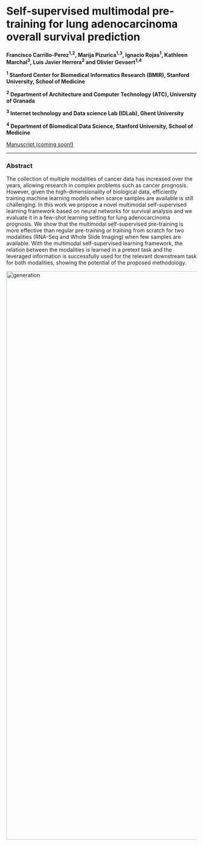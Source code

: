 # Self-supervised multimodal pre-training for lung adenocarcinoma overall survival prediction

**Francisco Carrillo-Perez<sup>1,2</sup>, Marija Pizurica<sup>1,3</sup>, Ignacio Rojas<sup>1</sup>, Kathleen Marchal<sup>3</sup>, Luis Javier Herrera<sup>2</sup> and Olivier Gevaert<sup>1,4</sup>**

**<sup>1</sup> Stanford Center for Biomedical Informatics Research (BMIR), Stanford University, School of Medicine**

**<sup>2</sup> Department of Architecture and Computer Technology (ATC), University of Granada**

**<sup>3</sup> Internet technology and Data science Lab (IDLab), Ghent University**

**<sup>4</sup> Department of Biomedical Data Science, Stanford University, School of Medicine**

[Manuscript (coming soon!)]()

---

### Abstract

The collection of multiple modalities of cancer data has increased over the years, allowing research in complex problems such as cancer prognosis. However, given the high-dimensionality of biological data, efficiently training machine learning models when scarce samples are available is still challenging. In this work we propose a novel multimodal self-supervised learning framework based on neural networks for survival analysis and we evaluate it in a few-shot learning setting for lung adenocarcinoma prognosis. We show that the multimodal self-supervised pre-training is more effective than regular pre-training or training from scratch for two modalities (RNA-Seq and Whole Slide Imaging) when few samples are available. With the multimodal self-supervised learning framework, the relation between the modalities is learned in a pretext task and the leveraged information is successfully used for the relevant downstream task for both modalities, showing the potential of the proposed methodology.

<img src="imgs/SSL_diagram.png" alt="generation" width="1500"/>
